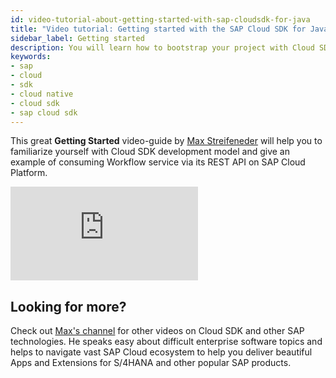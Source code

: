 ```yaml
---
id: video-tutorial-about-getting-started-with-sap-cloudsdk-for-java
title: "Video tutorial: Getting started with the SAP Cloud SDK for Java"
sidebar_label: Getting started
description: You will learn how to bootstrap your project with Cloud SDK for Java and learn about consuming Workflow service via its REST API on SAP Cloud Platform
keywords:
- sap
- cloud
- sdk
- cloud native
- cloud sdk
- sap cloud sdk
---
```


This great **Getting Started** video-guide by [Max Streifeneder](https://www.youtube.com/channel/UCkzNZP9fzLxRyhnGT2ziSRw) will help you to familiarize yourself with Cloud SDK development model and give an example of consuming Workflow service via its REST API on SAP Cloud Platform.


<div class="sdk-video-container">

<iframe class="sdk-video" src="https://www.youtube.com/embed/ug2UcXK2lH4" frameborder="0" allow="accelerometer; autoplay; encrypted-media; gyroscope; picture-in-picture" allowfullscreen></iframe>

</div>

## Looking for more? ##

Check out [Max's channel](https://www.youtube.com/channel/UCkzNZP9fzLxRyhnGT2ziSRw) for other videos on Cloud SDK and other SAP technologies. He speaks easy about difficult enterprise software topics and helps to navigate vast SAP Cloud ecosystem to help you deliver beautiful Apps and Extensions for S/4HANA and other popular SAP products.
